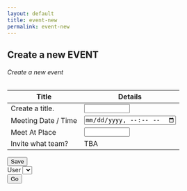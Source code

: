 ```yaml
---
layout: default
title: event-new
permalink: event-new
---
```


<div>
<h2>Create a new EVENT</h2>

<div>
        <div class="card shadow mb-4">
            <div class="card-header py-3">
                <h6 class="m-0 font-weight-bold text-primary">Create a new event</h6>
            </div>
            <div class="card-body">
                <div class="table-responsive">
                    <table class="table table-bordered" id="22" width="100%" cellspacing="0">
                        <thead><th>Title</th><th>Details</th></thead>                       
                            <tbody>
                                <tr><td>Create a title.</td>
                                <td><input type="text" id="eventtitle" name="eventtitle" required
                                    minlength="4" maxlength="8" size="10"></td></tr>
                                <tr><td>Meeting Date / Time</td>
                                <td><input type="datetime-local" id="eventdatestart" name="eventdatestart"
                                    minlength="4" maxlength="50" size="40"></td></tr>
                                     <tr><td>Meet At Place</td>
                                <td><input type="text" id="eventplace" name="eventplace" required
                                    minlength="4" maxlength="8" size="10"></td></tr>
                                <tr><td>Invite what team?</td><td>TBA</td></tr>
                            </tbody>         
                    </table>
                </div>
            </div>
        <div>
</div>
<div>
    <button class="btn btn-primary btn-block" type="button" id="btn2"  onclick='eventNew()'>Save</button>
</div>


<form>
        <div class="form-group">
          <label for="userId">User</label>
          <select name="userId" id="userId" class="form-control" data-source="https://jsonplaceholder.typicode.com/users" data-valueKey="id" data-displayKey="name"></select>
        </div>     
        <button class="btn btn-primary" type="submit">Go</button>
      </form>

<!-- /////////////// WORKING - DON'T TOUCH ////////////// -->
<!-- <form>
        <div class="form-group">
          <label for="userId">User</label>
          <select name="userId" id="userId" class="form-control" data-source="https://jsonplaceholder.typicode.com/users" data-valueKey="id" data-displayKey="name"></select>
        </div>     
        <button class="btn btn-primary" type="submit">Go</button>
      </form>

<!-- <script>
    $('select[data-source]').each(function() {
  var $select = $(this);
  
  $select.append('<option></option>');
  
  $.ajax({
    url: $select.attr('data-source'),
  }).then(function(options) {
    options.map(function(option) {
      var $option = $('<option>');
      
      $option
        .val(option[$select.attr('data-valueKey')])
        .text(option[$select.attr('data-displayKey')]);
      
      $select.append($option);
    });
  });
}); 
</script> -->

<!-- //////////////// ENDO OF WORKING //////////////// -->

<script>
//////////  VERSION 2 - WORKING//////////
// $(document).ready(function() {
//     $('select[data-source]').each(function() {
//         var $select = $(this);
    
//         $select.append('<option></option>');

//         $.ajax({
//             url: 'https://jsonplaceholder.typicode.com/users',
//             headers: {
//                 'Authorization':'Bearer keysXtWsXZz4g68dA',
//                 'Content-Type':'application/json'
//             },
//             }).then(function(options) {
//                 options.map(function(option) {
//                     var $option = $('<option>');
                    
//                     $option
//                         .val(option[$select.attr('data-valueKey')])
//                         .text(option[$select.attr('data-displayKey')]);
                    
//                     $select.append($option);
//                 });
//             });
//         });
//     });
/////////// END OF VERSION 2 - WORKING/////////////
$(document).ready(function() {
    $('select[data-source]').each(function() {
        var $select = $(this);
    
        $select.append('<option></option>');

        $.ajax({
            //url: 'https://jsonplaceholder.typicode.com/users',
            url: 'https://api.airtable.com/v0/appNBMp3C4tRCcJFy/Place',
            headers: {
                'Authorization':'Bearer keysXtWsXZz4g68dA',
                'Content-Type':'application/json'
            },
            }).then(function(data) {
                console.log("OPTIONS: ", data.records);
                let options = data.records;
                options.map(function(option) {
                    //var option.title = option;
                    var $option = $('<option>');
                    
                    $option
                        .val(option[$select.attr('data-valueKey')])
                        .text(option[$select.attr('data-displayKey')]);
                    
                    $select.append($option);
                });
            });
        });
    
    });
});

    // address: {street: "Kulas Light", suite: "Apt. 556", city: "Gwenborough", zipcode: "92998-3874", geo: {…}}
    // company: {name: "Romaguera-Crona", catchPhrase: "Multi-layered client-server neural-net", bs: "harness real-time e-markets"}
    // email: "Sincere@april.biz"
    // id: 1
    // name: "Leanne Graham"
    // phone: "1-770-736-8031 x56442"
    // username: "Bret"
    // website: "hildegard.org"







// $(document).ready(function() {

//     $('select[data-source]').each(function() {
//         var $select = $(this);
        
//         $select.append('<option></option>');
        
//         $.ajax({
//             url: 'https://api.airtable.com/v0/appNBMp3C4tRCcJFy/Place',
//             headers: {
//                 'Authorization':'Bearer keysXtWsXZz4g68dA',
//                 'Content-Type':'application/json'
//             },
//         }).then(function(options) {
//             options.map(function(option) {
//             var $option = $('<option>');
            
//             $option
//                 .val(option[$select.attr('data-valueKey')])
//                 .text(option[$select.attr('data-displayKey')]);
            
//             $select.append($option);
//             });
//         });
//     });
// });


    // let axiosConfig = {
    //     headers: {
    //         'Authorization': 'Bearer keysXtWsXZz4g68dA', //Airtable
    //         'Content-Type': 'application/json'
    //     }
    // };


    // $.ajax({
    //     url: 
    //         let results = getPlacesAll(),
    //     })
    //     .then(function(){
    //         console.log("PLACES FROM API: ", results);
    //     })
        
    // });
    //let authorizationToken = 'Bearer keysXtWsXZz4g68dA'

    //working with real api
    // $.ajax({
    //     url: 'https://api.airtable.com/v0/appNBMp3C4tRCcJFy/Place',
    //     headers: {
    //         'Authorization':'Bearer keysXtWsXZz4g68dA',
    //         'Content-Type':'application/json'
    //     },
    //     method: 'GET',
    //     dataType: 'json',
    //     //data: data, //Sending to API
    //     success: function(data){
    //     console.log('succes: ',data.records);
    //     }
    // });

//     $('select[data-source]').each(function() {
//         var $select = $(this);

//         $select.append('<option></option>');
        
//         $.ajax({
//             url: 'https://api.airtable.com/v0/appNBMp3C4tRCcJFy/Place',
//             headers: {
//                 'Authorization':'Bearer keysXtWsXZz4g68dA',
//                 'Content-Type':'application/json'
//             },
//             method: 'GET',
//             dataType: 'json'
//             //data: data, //Sending to API
//             }).then(function(options) {
//                 options.map(function(option) {
//                     var $option = $('<option>');
                    
//                     $option
//                     .val(option[$select.attr('data-valueKey')])
//                     .text(option[$select.attr('data-displayKey')]);
                    
//                     $select.append($option);
//                 });
//         });
//     });
// });




    // $('select[data-source]').each(function() {
    //     var $select = $(this);
        
    //     $select.append('<option></option>');

    //     $.ajax({
    //         type: "GET",
    //         beforeSend: function(request) {
    //             request.setRequestHeader("Authority", authorizationToken);
    //         },
    //         url: $select.attr('data-source'),
    //         //data: "json=" + escape(JSON.stringify(createRequestObject)),
    //         //processData: false,
    //         // success: function(msg) {
    //         //     $("#results").append("The result =" + StringifyPretty(msg));
    //         // }
    //         }).then(function(options) {
    //         options.map(function(option) {
    //             var $option = $('<option>');
                
    //             $option
    //             .val(option[$select.attr('data-valueKey')])
    //             .text(option[$select.attr('data-displayKey')]);
                
    //             $select.append($option);
    //         });
    //     });
    // });
        
//});

    // ORIGINAL WORKING
//     $('select[data-source]').each(function() {
//         var $select = $(this);
        
//         $select.append('<option></option>');
        
//         $.ajax({
//         url: $select.attr('data-source'),
//         }).then(function(options) {
//         options.map(function(option) {
//             var $option = $('<option>');
            
//             $option
//             .val(option[$select.attr('data-valueKey')])
//             .text(option[$select.attr('data-displayKey')]);
            
//             $select.append($option);
//         });
//         });
//     });
    
 //});





// <script>
// $(document).ready(function() {
//   var url = "https://api.github.com/search/repositories?q={{ site.github_user }}/{{ site.github_repo }}";
//     fetch(url, { 
//         headers: {"Accept":"application/vnd.github.preview"}
//     }).then(function(e) {
//         return e.json()
//     }).then(function(r) {
//         console.log(r.items[0])
//         stars = r.items[0]['stargazers_count']
//         forks = r.items[0]['forks_count']
//         $('#stars').text(stars + " Stars")
//         $('#forks').text(forks + " Forks")
//     });
// });


</script>